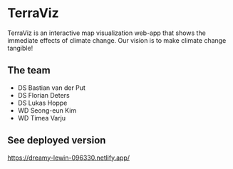 # TerraViz

TerraViz is an interactive map visualization web-app that shows the immediate effects of climate change.
Our vision is to make climate change tangible!

## The team

- DS Bastian van der Put
- DS Florian Deters
- DS Lukas Hoppe
- WD Seong-eun Kim
- WD Timea Varju

## See deployed version

https://dreamy-lewin-096330.netlify.app/
